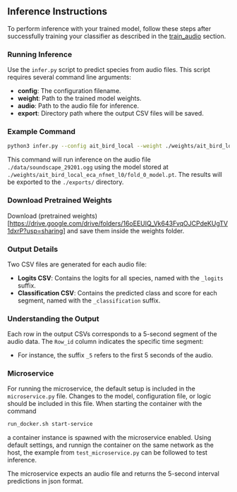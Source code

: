 ## Inference Instructions

To perform inference with your trained model, follow these steps after successfully training your classifier as described in the [train_audio](../train_audio) section.

### Running Inference

Use the `infer.py` script to predict species from audio files. This script requires several command line arguments:

- **config**: The configuration filename.
- **weight**: Path to the trained model weights.
- **audio**: Path to the audio file for inference.
- **export**: Directory path where the output CSV files will be saved.

### Example Command
```bash
python3 infer.py --config ait_bird_local --weight ./weights/ait_bird_local_eca_nfnet_l0/fold_0_model.pt --audio ./data/soundscape_29201.ogg --export ./exports/
```
This command will run inference on the audio file `./data/soundscape_29201.ogg` using the model stored at `./weights/ait_bird_local_eca_nfnet_l0/fold_0_model.pt`. The results will be exported to the `./exports/` directory.

### Download Pretrained Weights
Download (pretrained weights)[https://drive.google.com/drive/folders/16oEEUIQ_Vk643FvqOJCPdeKUgTV1dxrP?usp=sharing] and save them inside the weights folder.

### Output Details
Two CSV files are generated for each audio file:
- **Logits CSV**: Contains the logits for all species, named with the `_logits` suffix.
- **Classification CSV**: Contains the predicted class and score for each segment, named with the `_classification` suffix.

### Understanding the Output
Each row in the output CSVs corresponds to a 5-second segment of the audio data. The `Row_id` column indicates the specific time segment:
- For instance, the suffix `_5` refers to the first 5 seconds of the audio.

### Microservice 
For running the microservice, the default setup is included in the `microservice.py` file. Changes to the model, configuration file, or logic should be included in this file. When starting the container with the command
```bash
run_docker.sh start-service 
```
a container instance is spawned with the microservice enabled. Using default settings, and runnign the container on the same network as the host, the example from `test_microservice.py` can be followed to test inference. 

The microservice expects an audio file and returns the 5-second interval predictions in json format.  